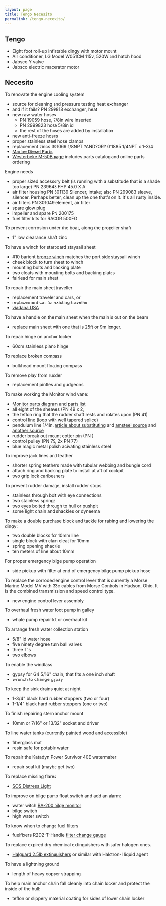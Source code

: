 ```yaml
---
layout: page
title: Tengo Necesito
permalink: /tengo-necesito/
---
```

## Tengo

- Eight foot roll-up inflatable dingy with motor mount
- Air conditioner, LG Model W051CM 115v, 520W and hatch hood
- Jabsco Y valve
- Jabsco electric macerator motor

## Necesito

To renovate the engine cooling system
- source for cleaning and pressure testing heat exchanger
- and if it fails? PN 299818 exchanger, heat
- new raw water hoses
  - PN 19059 hose, 7/8in wire inserted
  - PN 2999823 hose 5/8in id
  - the rest of the hoses are added by installation
- new anti-freeze hoses
- proper stainless steel hose clamps
- replacement zincs 301069 1/8NPT ?AND?OR? 011885 1/4NPT x 1-3/4
- [Marine Diesel Parts](https://marinedieselparts.com/store/universalm-50.htm)
- [Westerbeke M-50B page](https://www.westerbeke.com/Category/M-50B/5399ADA2DAF73A26740BF680#mainoverview)
  includes parts catalog and online parts ordering


Engine needs
- proper sized accessory belt
  (is running with a substitude that is a shade too large)
  PN 239648 FHP 45.0 X A
- air filter housing PN 301139 Silencer, intake; also PN 299083 sleeve, silencer.
  Perhaps better, clean up the one that's on it. It's all rusty inside.
- air filters PN 301049 element, air filter
- spare glow plug
- impeller and spare PN 200175
- fuel filter kits for RACOR 500FG

To prevent corrosion under the boat, along the propeller shaft
- 1" low clearance shaft zinc

To have a winch for starboard staysail sheet
- #10 barient
  [bronze winch](
  https://www.ebay.com/itm/Vintage-Barient-10-Winch-Nice-Cleaned-serviced-2-available/303744914722)
  matches the port side staysail winch
- cheek block to turn sheet to winch
- mounting bolts and backing plate
- two cleats with mounting bolts and backing plates
- fairlead for main sheet

To repair the main sheet traveller
- replacement traveler and cars, or
- replacement car for existing traveller
- [viadana USA](https://www.viadanausa.com/)

To have a handle on the main sheet when the main is out on the beam
- replace main sheet with one that is 25ft or 9m longer.

To repair hinge on anchor locker
- 60cm stainless piano hinge

To replace broken compass
- bulkhead mount floating compass

To remove play from rudder
- replacement pintles and gudgeons

To make working the Monitor wind vane:
- [Monitor parts diagram](
  https://www.scanmarinternational.com/monitor-master-parts-diagram)
  and [parts list](https://www.scanmarinternational.com/monitor-parts)
- all eight of the sheaves (PN 49 x 2, 
- the teflon ring that the rudder shaft rests and rotates upon (PN 41)
- control line (loop with well tapered splice)
- pendulum line 1/4in. [article about substituting](
  https://svluckness.blogspot.com/2013/06/monitor-pendulum-lines-and-amsteel.html)
  and [amsteel source](
  https://www.samsonrope.com/resources/product-search?product=amsteel)
  and [another source](
  http://amsteelblue.com/bulk-1-4-diameter/)
- rudder break out mount cotter pin (PN )
- control pulley (PN 79, 2x PN 77)
- blue magic metal polish acivating stainless steel

To improve jack lines and teather
- shorter spring teathers made with tubular webbing and bungie cord
- attach ring and backing plate to install at aft of cockpit
- two grip lock caribeaners

To prevent rudder damage, install rudder stops
- stainless through bolt with eye connections
- two stainless springs
- two eyes bolted through to hull or pushpit
- some light chain and shackles or dyneema

To make a double purchase block and tackle for raising and lowering the dingy:
- two double blocks for 10mm line
- single block with clam cleat for 10mm
- spring opening shackle
- ten meters of line about 10mm

For proper emergency bilge pump operation
- side pickup with filter at end of emergency bilge pump pickup hose

To replace the corroded engine control lever that is currently a Morse Marine
Model MV with 33c cables from Morse Controls in Hudson, Ohio. It is the
combined transmission and speed control type.
- new engine control lever assembly

To overhaul fresh water foot pump in galley
- whale pump repair kit or overhaul kit

To arrange fresh water collection station
- 5/8" id water hose
- five ninety degree turn ball valves
- three T's
- two elbows

To enable the windlass
- gypsy for G4 5/16" chain, that fits a one inch shaft
- wrench to change gypsy

To keep the sink drains quiet at night
- 1-3/4" black hard rubber stoppers (two or four)
- 1-1/4" black hard rubber stoppers (one or two)

To finish repairing stern anchor mount
- 10mm or 7/16" or 13/32" socket and driver

To line water tanks (currently painted wood and accessible)
- fiberglass mat
- resin safe for potable water

To repair the Katadyn Power Survivor 40E watermaker
- repair seal kit (maybe get two)

To replace missing flares
- [SOS Distress Light](
  https://www.amazon.com/-/es/Electronic-Distress-bandera-angustia-silbato/dp/B081GHJ9XC)

To improve on bilge pump float switch and add an alarm:
- water witch [BA-200 bilge monitor](
  https://waterwitchinc.com/product/model-ba200-bilge-monitor/)
- bilge switch
- high water switch

To know when to change fuel filters
- fuelfixers R2D2-T-Handle [filter change gauge](
  https://www.fuelfixers.com/estore/r2d2-handle-filter-change-gauge-p-86.html)

To replace expired dry chemical extinguishers with safer halogen ones.
- [Halguard 2.5lb extinguishers](https://www.h3rperformance.com/p4762-hg250b)
  or similar with Halotron-I liquid agent

To have a lightning ground
- length of heavy copper strapping

To help main anchor chain fall cleanly into chain locker and protect the
inside of the hull:
- teflon or slippery material coating for sides of lower chain locker


